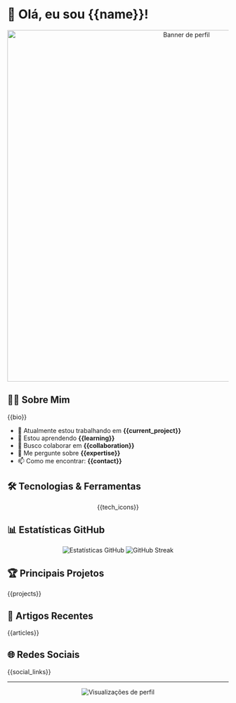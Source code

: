 # 👋 Olá, eu sou {{name}}!

<div align="center">
  <img src="{{banner_image}}" alt="Banner de perfil" width="800">
</div>

## 👨‍💻 Sobre Mim

{{bio}}

- 🔭 Atualmente estou trabalhando em **{{current_project}}**
- 🌱 Estou aprendendo **{{learning}}**
- 👯 Busco colaborar em **{{collaboration}}**
- 💬 Me pergunte sobre **{{expertise}}**
- 📫 Como me encontrar: **{{contact}}**

## 🛠️ Tecnologias & Ferramentas

<div align="center">
  {{tech_icons}}
</div>

## 📊 Estatísticas GitHub

<div align="center">
  <img src="https://github-readme-stats.vercel.app/api?username={{username}}&show_icons=true&theme=radical" alt="Estatísticas GitHub" />
  <img src="https://github-readme-streak-stats.herokuapp.com/?user={{username}}&theme=radical" alt="GitHub Streak" />
</div>

## 🏆 Principais Projetos

{{projects}}

## 📝 Artigos Recentes

{{articles}}

## 🌐 Redes Sociais

{{social_links}}

---

<div align="center">
  <img src="https://komarev.com/ghpvc/?username={{username}}&style=flat-square" alt="Visualizações de perfil" />
</div>
